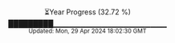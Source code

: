 <p align="center">
⏳Year Progress (32.72 %)<br>
█████████▁▁▁▁▁▁▁▁▁▁▁▁▁▁▁▁▁▁▁▁▁ <br>
<sub>Updated: Mon, 29 Apr 2024 18:02:30 GMT</sub>
</p>


